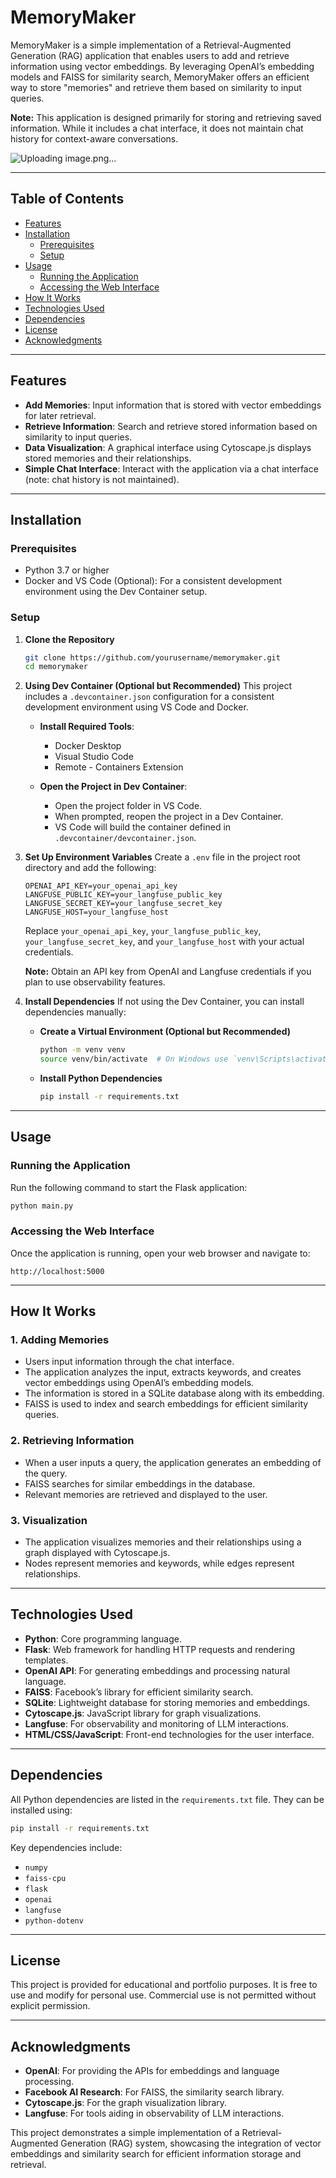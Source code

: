 # MemoryMaker

MemoryMaker is a simple implementation of a Retrieval-Augmented Generation (RAG) application that enables users to add and retrieve information using vector embeddings. By leveraging OpenAI’s embedding models and FAISS for similarity search, MemoryMaker offers an efficient way to store "memories" and retrieve them based on similarity to input queries.

**Note:** This application is designed primarily for storing and retrieving saved information. While it includes a chat interface, it does not maintain chat history for context-aware conversations.


![Uploading image.png…]()

---

## Table of Contents
- [Features](#features)
- [Installation](#installation)
  - [Prerequisites](#prerequisites)
  - [Setup](#setup)
- [Usage](#usage)
  - [Running the Application](#running-the-application)
  - [Accessing the Web Interface](#accessing-the-web-interface)
- [How It Works](#how-it-works)
- [Technologies Used](#technologies-used)
- [Dependencies](#dependencies)
- [License](#license)
- [Acknowledgments](#acknowledgments)

---

## Features
- **Add Memories**: Input information that is stored with vector embeddings for later retrieval.
- **Retrieve Information**: Search and retrieve stored information based on similarity to input queries.
- **Data Visualization**: A graphical interface using Cytoscape.js displays stored memories and their relationships.
- **Simple Chat Interface**: Interact with the application via a chat interface (note: chat history is not maintained).

---

## Installation

### Prerequisites
- Python 3.7 or higher
- Docker and VS Code (Optional): For a consistent development environment using the Dev Container setup.

### Setup
1. **Clone the Repository**
   ```bash
   git clone https://github.com/yourusername/memorymaker.git
   cd memorymaker
   ```

2. **Using Dev Container (Optional but Recommended)**
   This project includes a `.devcontainer.json` configuration for a consistent development environment using VS Code and Docker.

   - **Install Required Tools**:
     - Docker Desktop
     - Visual Studio Code
     - Remote - Containers Extension

   - **Open the Project in Dev Container**:
     - Open the project folder in VS Code.
     - When prompted, reopen the project in a Dev Container.
     - VS Code will build the container defined in `.devcontainer/devcontainer.json`.

3. **Set Up Environment Variables**
   Create a `.env` file in the project root directory and add the following:

   ```plaintext
   OPENAI_API_KEY=your_openai_api_key  
   LANGFUSE_PUBLIC_KEY=your_langfuse_public_key  
   LANGFUSE_SECRET_KEY=your_langfuse_secret_key  
   LANGFUSE_HOST=your_langfuse_host  
   ```

   Replace `your_openai_api_key`, `your_langfuse_public_key`, `your_langfuse_secret_key`, and `your_langfuse_host` with your actual credentials.

   **Note:** Obtain an API key from OpenAI and Langfuse credentials if you plan to use observability features.

4. **Install Dependencies**
   If not using the Dev Container, you can install dependencies manually:

   - **Create a Virtual Environment (Optional but Recommended)**
     ```bash
     python -m venv venv
     source venv/bin/activate  # On Windows use `venv\Scripts\activate`
     ```

   - **Install Python Dependencies**
     ```bash
     pip install -r requirements.txt
     ```

---

## Usage

### Running the Application
Run the following command to start the Flask application:

```bash
python main.py
```

### Accessing the Web Interface
Once the application is running, open your web browser and navigate to:

```plaintext
http://localhost:5000
```

---

## How It Works

### 1. Adding Memories
- Users input information through the chat interface.
- The application analyzes the input, extracts keywords, and creates vector embeddings using OpenAI’s embedding models.
- The information is stored in a SQLite database along with its embedding.
- FAISS is used to index and search embeddings for efficient similarity queries.

### 2. Retrieving Information
- When a user inputs a query, the application generates an embedding of the query.
- FAISS searches for similar embeddings in the database.
- Relevant memories are retrieved and displayed to the user.

### 3. Visualization
- The application visualizes memories and their relationships using a graph displayed with Cytoscape.js.
- Nodes represent memories and keywords, while edges represent relationships.

---

## Technologies Used
- **Python**: Core programming language.
- **Flask**: Web framework for handling HTTP requests and rendering templates.
- **OpenAI API**: For generating embeddings and processing natural language.
- **FAISS**: Facebook’s library for efficient similarity search.
- **SQLite**: Lightweight database for storing memories and embeddings.
- **Cytoscape.js**: JavaScript library for graph visualizations.
- **Langfuse**: For observability and monitoring of LLM interactions.
- **HTML/CSS/JavaScript**: Front-end technologies for the user interface.

---

## Dependencies
All Python dependencies are listed in the `requirements.txt` file. They can be installed using:

```bash
pip install -r requirements.txt
```

Key dependencies include:
- `numpy`
- `faiss-cpu`
- `flask`
- `openai`
- `langfuse`
- `python-dotenv`

---

## License
This project is provided for educational and portfolio purposes. It is free to use and modify for personal use. Commercial use is not permitted without explicit permission.

---

## Acknowledgments
- **OpenAI**: For providing the APIs for embeddings and language processing.
- **Facebook AI Research**: For FAISS, the similarity search library.
- **Cytoscape.js**: For the graph visualization library.
- **Langfuse**: For tools aiding in observability of LLM interactions.

This project demonstrates a simple implementation of a Retrieval-Augmented Generation (RAG) system, showcasing the integration of vector embeddings and similarity search for efficient information storage and retrieval.
